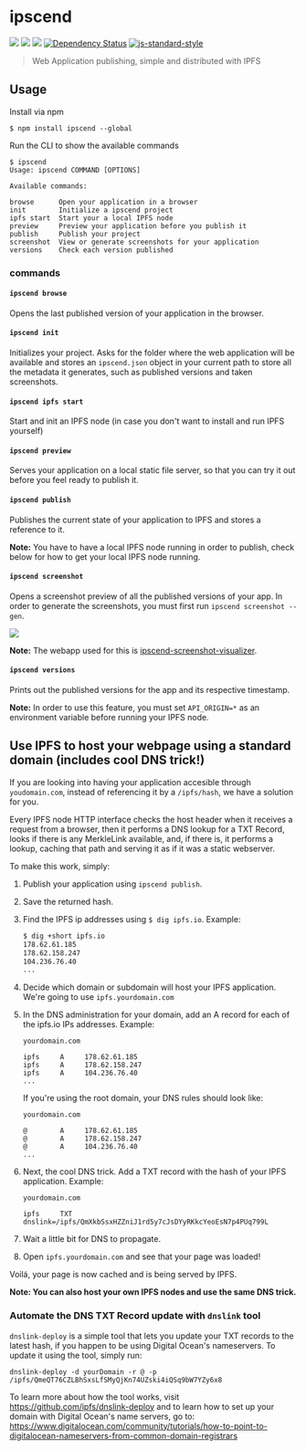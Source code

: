 ipscend
=======

[![](https://img.shields.io/badge/made%20by-Protocol%20Labs-blue.svg?style=flat-square)](http://ipn.io) [![](https://img.shields.io/badge/freenode-%23ipfs-blue.svg?style=flat-square)](http://webchat.freenode.net/?channels=%23ipfs) ![](https://img.shields.io/badge/coverage-%3F-yellow.svg?style=flat-square) [![Dependency Status](https://david-dm.org/diasdavid/ipscend.svg?style=flat-square)](https://david-dm.org/diasdavid/ipscend) [![js-standard-style](https://img.shields.io/badge/code%20style-standard-brightgreen.svg?style=flat-square)](https://github.com/feross/standard)

> Web Application publishing, simple and distributed with IPFS 

## Usage

Install via npm

```
$ npm install ipscend --global
```

Run the CLI to show the available commands

```
$ ipscend
Usage: ipscend COMMAND [OPTIONS]

Available commands:

browse      Open your application in a browser
init        Initialize a ipscend project
ipfs start  Start your a local IPFS node
preview     Preview your application before you publish it
publish     Publish your project
screenshot  View or generate screenshots for your application
versions    Check each version published
```

### commands

#### `ipscend browse`

Opens the last published version of your application in the browser.

#### `ipscend init`

Initializes your project. Asks for the folder where the web application will be available and stores an `ipscend.json` object in your current path to store all the metadata it generates, such as published versions and taken screenshots.

#### `ipscend ipfs start`

Start and init an IPFS node (in case you don't want to install and run IPFS yourself)

#### `ipscend preview`

Serves your application on a local static file server, so that you can try it out before you feel ready to publish it.

#### `ipscend publish`

Publishes the current state of your application to IPFS and stores a reference to it.

**Note:** You have to have a local IPFS node running in order to publish, check below for how to get your local IPFS node running.

#### `ipscend screenshot`

Opens a screenshot preview of all the published versions of your app. In order to generate the screenshots, you must first run `ipscend screenshot --gen`.

![](http://zippy.gfycat.com/TameDampKob.gif)

**Note:** The webapp used for this is [ipscend-screenshot-visualizer](https://github.com/diasdavid/ipscend-screenshot-visualizer).

#### `ipscend versions`

Prints out the published versions for the app and its respective timestamp.

**Note:** In order to use this feature, you must set `API_ORIGIN=*` as an environment variable before running your IPFS node.

## Use IPFS to host your webpage using a standard domain (includes cool DNS trick!)

If you are looking into having your application accesible through `youdomain.com`, instead of referencing it by a `/ipfs/hash`, we have a solution for you.

Every IPFS node HTTP interface checks the host header when it receives a request from a browser, then it performs a DNS lookup for a TXT Record, looks if there is any MerkleLink available, and, if there is, it performs a lookup, caching that path and serving it as if it was a static webserver.

To make this work, simply:

1. Publish your application using `ipscend publish`.
2. Save the returned hash.
3. Find the IPFS ip addresses using `$ dig ipfs.io`. Example: 
	
	```sh
	$ dig +short ipfs.io
	178.62.61.185
	178.62.158.247
	104.236.76.40
	...
	```
4. Decide which domain or subdomain will host your IPFS application. We're going to use `ipfs.yourdomain.com`
5. In the DNS administration for your domain, add an A record for each of the ipfs.io IPs addresses. Example:
	```
	yourdomain.com

	ipfs     A     178.62.61.185
	ipfs     A     178.62.158.247
	ipfs     A     104.236.76.40
	...
	```
	If you're using the root domain, your DNS rules should look like:
	```
	yourdomain.com

	@        A     178.62.61.185
	@        A     178.62.158.247
	@        A     104.236.76.40
	...
	```
6. Next, the cool DNS trick. Add a TXT record with the hash of your IPFS application.
	Example:
	```
	yourdomain.com

	ipfs     TXT     dnslink=/ipfs/QmXkbSsxHZZniJ1rd5y7cJsDYyRKkcYeoEsN7p4PUq799L
	```
7. Wait a little bit for DNS to propagate.
8. Open `ipfs.yourdomain.com` and see that your page was loaded!

Voilá, your page is now cached and is being served by IPFS.

**Note: You can also host your own IPFS nodes and use the same DNS trick.**

### Automate the DNS TXT Record update with `dnslink` tool

`dnslink-deploy` is a simple tool that lets you update your TXT records to the latest hash, if you happen to be using Digital Ocean's nameservers. To update it using the tool, simply run:

```
dnslink-deploy -d yourDomain -r @ -p /ipfs/QmeQT76CZLBhSxsLfSMyQjKn74UZski4iQSq9bW7YZy6x8
```

To learn more about how the tool works, visit https://github.com/ipfs/dnslink-deploy and to learn how to set up your domain with Digital Ocean's name servers, go to: https://www.digitalocean.com/community/tutorials/how-to-point-to-digitalocean-nameservers-from-common-domain-registrars
